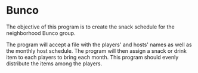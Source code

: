 # Bunco

The objective of this program is to create the snack schedule for the neighborhood Bunco group.  

The program will accept a file with the players' and hosts' names as well as the monthly host schedule.  The program will then assign a snack or drink item to each players to bring each month.  This program should evenly distribute the items among the players.
